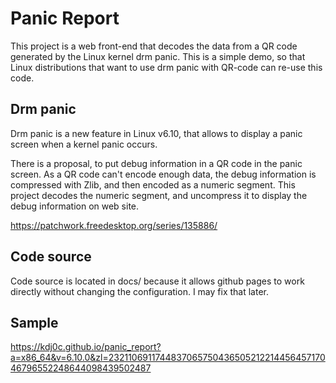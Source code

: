# Panic Report

This project is a web front-end that decodes the data from a QR code generated by the Linux kernel drm panic.
This is a simple demo, so that Linux distributions that want to use drm panic with QR-code can re-use this code.

## Drm panic

Drm panic is a new feature in Linux v6.10, that allows to display a panic screen when a kernel panic occurs.

There is a proposal, to put debug information in a QR code in the panic screen.
As a QR code can't encode enough data, the debug information is compressed with Zlib, and then encoded as a numeric segment.
This project decodes the numeric segment, and uncompress it to display the debug information on web site.

https://patchwork.freedesktop.org/series/135886/

## Code source

Code source is located in docs/ because it allows github pages to work directly without changing the configuration.
I may fix that later.

## Sample

https://kdj0c.github.io/panic_report?a=x86_64&v=6.10.0&zl=232110691174483706575043650521221445645717046796552248644098439502487
